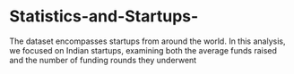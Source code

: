 # Statistics-and-Startups-
The dataset encompasses startups from around the world. In this analysis, we focused on Indian startups, examining both the average funds raised and the number of funding rounds they underwent

